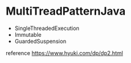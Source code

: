 # MultiTreadPatternJava

- SingleThreadedExecution
- Immutable
- GuardedSuspension

reference https://www.hyuki.com/dp/dp2.html
